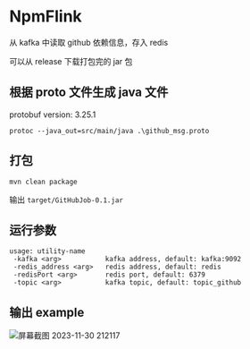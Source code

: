# NpmFlink

从 kafka 中读取 github 依赖信息，存入 redis

可以从 release 下载打包完的 jar 包

## 根据 proto 文件生成 java 文件

protobuf version: 3.25.1

```shell
protoc --java_out=src/main/java .\github_msg.proto
```

## 打包

```shell
mvn clean package
```

输出 `target/GitHubJob-0.1.jar`

## 运行参数

```shell
usage: utility-name
 -kafka <arg>           kafka address, default: kafka:9092
 -redis_address <arg>   redis address, default: redis
 -redisPort <arg>       redis port, default: 6379
 -topic <arg>           kafka topic, default: topic_github
```

## 输出 example

![屏幕截图 2023-11-30 212117](https://github.com/lrjia/cloud-compute-flink/assets/52886379/b7bd0f77-f4e7-49f2-aa49-da25400a4fdd)

